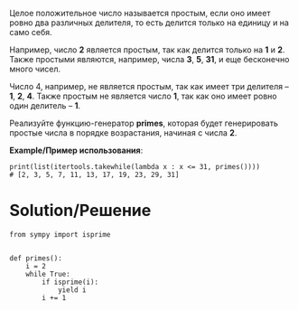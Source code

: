 Целое положительное число называется простым, если оно имеет ровно два различных делителя, то есть делится только на единицу и на само себя.

Например, число **2** является простым, так как делится только на **1** и **2**. Также простыми являются, например, числа **3**, **5**, **31**, и еще бесконечно много чисел.

Число 4, например, не является простым, так как имеет три делителя – **1**, **2**, **4**. Также простым не является число **1**, так как оно имеет ровно один делитель – **1**.

Реализуйте функцию-генератор **primes**, которая будет генерировать простые числа в порядке возрастания, начиная с числа **2**.

**Example/Пример использования**:﻿

```
print(list(itertools.takewhile(lambda x : x <= 31, primes())))
# [2, 3, 5, 7, 11, 13, 17, 19, 23, 29, 31]
```

# Solution/Решение

```
from sympy import isprime


def primes():
    i = 2
    while True:
        if isprime(i):
            yield i
        i += 1
```
